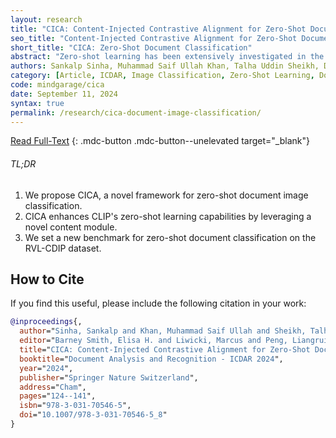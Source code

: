 ```yaml
---
layout: research
title: "CICA: Content-Injected Contrastive Alignment for Zero-Shot Document Image Classification"
seo_title: "Content-Injected Contrastive Alignment for Zero-Shot Document Image Classification"
short_title: "CICA: Zero-Shot Document Classification"
abstract: "Zero-shot learning has been extensively investigated in the broader field of visual recognition, attracting significant interest recently. However, the current work on zero-shot learning in document image classification remains scarce. The existing studies either focus exclusively on zero-shot inference, or their evaluation does not align with the established criteria of zero-shot evaluation in the visual recognition domain. We provide a comprehensive document image classification analysis in Zero-Shot Learning (ZSL) and Generalized Zero-Shot Learning (GZSL) settings to address this gap. Our methodology and evaluation align with the established practices of this domain. Additionally, we propose zero-shot splits for the RVL-CDIP dataset. Furthermore, we introduce CICA (pronounced 'ki-ka'), a framework that enhances the zero-shot learning capabilities of CLIP. CICA consists of a novel 'content module' designed to leverage any generic document-related textual information. The discriminative features extracted by this module are aligned with CLIP's text and image features using a novel 'coupled-contrastive' loss. Our module improves CLIP's ZSL top-1 accuracy by 6.7% and GZSL harmonic mean by 24% on the RVL-CDIP dataset. Our module is lightweight and adds only 3.3% more parameters to CLIP. Our work sets the direction for future research in zero-shot document classification."
authors: Sankalp Sinha, Muhammad Saif Ullah Khan, Talha Uddin Sheikh, Didier Stricker, Muhammad Zeshan Afzal
category: [Article, ICDAR, Image Classification, Zero-Shot Learning, Document Analysis]
code: mindgarage/cica
date: September 11, 2024
syntax: true
permalink: /research/cica-document-image-classification/
---
```


[Read Full-Text](https://link.springer.com/chapter/10.1007/978-3-031-70546-5_8)
{: .mdc-button .mdc-button--unelevated target="_blank"}

<!-- TL;DR -->
<div class="mdc-card mdc-card--outlined highlighted" style="margin: 1em 0;">
    <h6 class="mdc-typography--headline6">TL;DR</h6>
    <ol>
        <li>We propose CICA, a novel framework for zero-shot document image classification.</li>
        <li>CICA enhances CLIP's zero-shot learning capabilities by leveraging a novel content module.</li>
        <li>We set a new benchmark for zero-shot document classification on the RVL-CDIP dataset.</li>
    </ol>
</div>

## How to Cite

If you find this useful, please include the following citation in your work:

```bibtex
@inproceedings{,
  author="Sinha, Sankalp and Khan, Muhammad Saif Ullah and Sheikh, Talha Uddin and Stricker, Didier and Afzal, Muhammad Zeshan",
  editor="Barney Smith, Elisa H. and Liwicki, Marcus and Peng, Liangrui",
  title="CICA: Content-Injected Contrastive Alignment for Zero-Shot Document Image Classification",
  booktitle="Document Analysis and Recognition - ICDAR 2024",
  year="2024",
  publisher="Springer Nature Switzerland",
  address="Cham",
  pages="124--141",
  isbn="978-3-031-70546-5",
  doi="10.1007/978-3-031-70546-5_8"
}
```